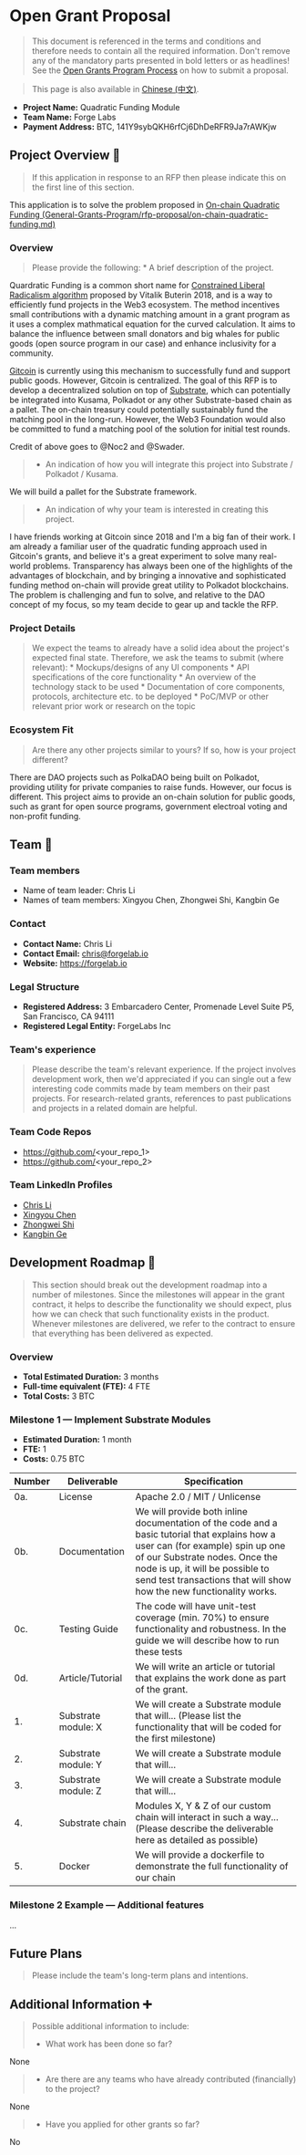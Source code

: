 # Open Grant Proposal

> This document is referenced in the terms and conditions and therefore needs to contain all the required information. Don't remove any of the mandatory parts presented in bold letters or as headlines! See the [Open Grants Program Process](https://github.com/w3f/Open-Grants-Program/blob/master/README_2.md) on how to submit a proposal.

> This page is also available in [Chinese (中文)](./application-template-cn.md).

* **Project Name:** Quadratic Funding Module
* **Team Name:** Forge Labs
* **Payment Address:** BTC, 141Y9sybQKH6rfCj6DhDeRFR9Ja7rAWKjw

## Project Overview :page_facing_up: 
> If this application in response to an RFP then please indicate this on the first line of this section.

This application is to solve the problem proposed in [On-chain Quadratic Funding (General-Grants-Program/rfp-proposal/on-chain-quadratic-funding.md)](https://github.com/w3f/General-Grants-Program/blob/master/rfp-proposal/on-chain-quadratic-funding.md)

### Overview

> Please provide the following:
    * A brief description of the project.

Quardratic Funding is a common short name for [Constrained Liberal Radicalism algorithm](https://blogchains.org/wp-content/uploads/sites/4/2019/04/SSRN-id3243656.pdf) proposed by Vitalik Buterin 2018, and is a way to efficiently fund projects in the Web3 ecosystem. The method incentives small contributions with a dynamic matching amount in a grant program as it uses a complex mathmatical equation for the curved calculation. It aims to balance the influence between small donators and big whales for public goods (open source program in our case) and enhance inclusivity for a community.

[Gitcoin](https://gitcoin.co/) is currently using this mechanism to successfully fund and support public goods. However, Gitcoin is centralized. The goal of this RFP is to develop a decentralized solution on top of [Substrate](https://github.com/paritytech/substrate), which can potentially be integrated into Kusama, Polkadot or any other Substrate-based chain as a pallet. The on-chain treasury could potentially sustainably fund the matching pool in the long-run. However, the Web3 Foundation would also be committed to fund a matching pool of the solution for initial test rounds. 

Credit of above goes to @Noc2 and @Swader.

> * An indication of how you will integrate this project into Substrate / Polkadot / Kusama.

We will build a pallet for the Substrate framework.

> * An indication of why your team is interested in creating this project.

I have friends working at Gitcoin since 2018 and I'm a big fan of their work. I am already a familiar user of the quadratic funding approach used in Gitcoin's grants, and believe it's a great experiment to solve many real-world problems. Transparency has always been one of the highlights of the advantages of blockchain, and by bringing a innovative and sophisticated funding method on-chain will provide great utility to Polkadot blockchains. The problem is challenging and fun to solve, and relative to the DAO concept of my focus, so my team decide to gear up and tackle the RFP.


### Project Details 
> We expect the teams to already have a solid idea about the project's expected final state.
Therefore, we ask the teams to submit (where relevant):
    * Mockups/designs of any UI components
    * API specifications of the core functionality
    * An overview of the technology stack to be used
    * Documentation of core components, protocols, architecture etc. to be deployed
    * PoC/MVP or other relevant prior work or research on the topic

### Ecosystem Fit 
> Are there any other projects similar to yours? If so, how is your project different?

There are DAO projects such as PolkaDAO being built on Polkadot, providing utility for private companies to raise funds. However, our focus is different. This project aims to provide an on-chain solution for public goods, such as grant for open source programs, government electroal voting and non-profit funding.

## Team :busts_in_silhouette:

### Team members
* Name of team leader: Chris Li
* Names of team members: Xingyou Chen, Zhongwei Shi, Kangbin Ge

### Contact
* **Contact Name:** Chris Li
* **Contact Email:** chris@forgelab.io
* **Website:** https://forgelab.io

### Legal Structure 
* **Registered Address:** 3 Embarcadero Center, Promenade Level Suite P5, San Francisco, CA 94111
* **Registered Legal Entity:** ForgeLabs Inc

### Team's experience
> Please describe the team's relevant experience. If the project involves development work, then we'd appreciated if you can single out a few interesting code commits made by team members on their past projects. For research-related grants, references to past publications and projects in a related domain are helpful.  

### Team Code Repos
* https://github.com/<your_repo_1>
* https://github.com/<your_repo_2>

### Team LinkedIn Profiles
* [Chris Li](https://www.linkedin.com/in/chrisli2046/)
* [Xingyou Chen](https://www.linkedin.com/in/xingyou-chen-283056205/)
* [Zhongwei Shi](https://www.linkedin.com/in/shi-zhongwei-b06573205/)
* [Kangbin Ge](https://www.linkedin.com/in/kangbin-ge-08a56b205/)

## Development Roadmap :nut_and_bolt: 

> This section should break out the development roadmap into a number of milestones. Since the milestones will appear in the grant contract, it helps to describe the functionality we should expect, plus how we can check that such functionality exists in the product. Whenever milestones are delivered, we refer to the contract to ensure that everything has been delivered as expected.

### Overview
* **Total Estimated Duration:** 3 months
* **Full-time equivalent (FTE):**  4 FTE
* **Total Costs:** 3 BTC

### Milestone 1 — Implement Substrate Modules 
* **Estimated Duration:** 1 month
* **FTE:**  1
* **Costs:** 0.75 BTC

| Number | Deliverable | Specification |
| ------------- | ------------- | ------------- |
| 0a. | License | Apache 2.0 / MIT / Unlicense |
| 0b. | Documentation | We will provide both inline documentation of the code and a basic tutorial that explains how a user can (for example) spin up one of our Substrate nodes. Once the node is up, it will be possible to send test transactions that will show how the new functionality works. |
| 0c. | Testing Guide | The code will have unit-test coverage (min. 70%) to ensure functionality and robustness. In the guide we will describe how to run these tests | 
| 0d. | Article/Tutorial | We will write an article or tutorial that explains the work done as part of the grant. 
| 1. | Substrate module: X | We will create a Substrate module that will... (Please list the functionality that will be coded for the first milestone) |  
| 2. | Substrate module: Y | We will create a Substrate module that will... |  
| 3. | Substrate module: Z | We will create a Substrate module that will... |  
| 4. | Substrate chain | Modules X, Y & Z of our custom chain will interact in such a way... (Please describe the deliverable here as detailed as possible) |  
| 5. | Docker | We will provide a dockerfile to demonstrate the full functionality of our chain |

### Milestone 2 Example — Additional features
...

## Future Plans
> Please include the team's long-term plans and intentions.


## Additional Information :heavy_plus_sign: 
> Possible additional information to include:
> * What work has been done so far?

None
> * Are there are any teams who have already contributed (financially) to the project?

None

> * Have you applied for other grants so far?

No
